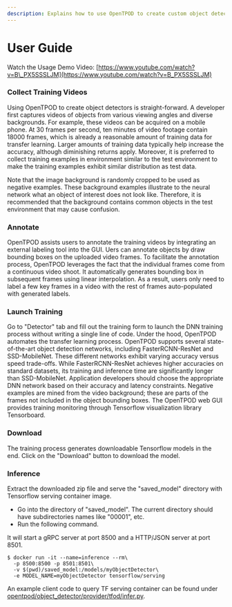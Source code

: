 ```yaml
---
description: Explains how to use OpenTPOD to create custom object detectors.
---
```


# User Guide

Watch the Usage Demo Video: [https://www.youtube.com/watch?v=B\_PX5SSSLJM](https://www.youtube.com/watch?v=B_PX5SSSLJM)

### Collect Training Videos

Using OpenTPOD to create object detectors is straight-forward. A developer first captures videos of objects from various viewing angles and diverse backgrounds. For example, these videos can be acquired on a mobile phone. At 30 frames per second, ten minutes of video footage contain 18000 frames, which is already a reasonable amount of training data for transfer learning. Larger amounts of training data typically help increase the accuracy, although diminishing returns apply. Moreover, it is preferred to collect training examples in environment similar to the test environment to make the training examples exhibit similar distribution as test data. 

Note that the image background is randomly cropped to be used as negative examples. These background examples illustrate to the neural network what an object of interest does not look like. Therefore, it is recommended that the background contains common objects in the test environment that may cause confusion.

### Annotate

OpenTPOD assists users to annotate the training videos by integrating an external labeling tool into the GUI. Uers can annotate objects by draw bounding boxes on the uploaded video frames. To facilitate the annotation process, OpenTPOD leverages the fact that the individual frames come from a continuous video shoot. It automatically generates bounding box in subsequent frames using linear interpolation. As a result, users only need to label a few key frames in a video with the rest of frames auto-populated with generated labels. 

### Launch Training

Go to "Detector" tab and fill out the training form to launch the DNN training
process without writing a single line of code. Under the hood, OpenTPOD
automates the transfer learning process. OpenTPOD supports several
state-of-the-art object detection networks, including FasterRCNN-ResNet and
SSD-MobileNet. These different networks exhibit varying accuracy versus speed
trade-offs. While FasterRCNN-ResNet achieves higher accuracies on standard
datasets, its training and inference time are significantly longer than
SSD-MobileNet. Application developers should choose the appropriate DNN network
based on their accuracy and latency constraints. Negative examples are mined
from the video background; these are parts of the frames not included in the
object bounding boxes. The OpenTPOD web GUI provides training monitoring through
Tensorflow visualization library Tensorboard.

### Download

The training process generates downloadable Tensorflow models in the end. Click on the "Download" button to download the model.

### Inference

Extract the downloaded zip file and serve the "saved\_model" directory with Tensorflow serving container image. 

* Go into the directory of "saved\_model". The current directory should have subdirectories names like "00001", etc.
* Run the following command.

It will start a gRPC server at port 8500 and a HTTP/JSON server at port 8501.

```
$ docker run -it --name=inference --rm\
  -p 8500:8500 -p 8501:8501\
  -v $(pwd)/saved_model:/models/myObjectDetector\
  -e MODEL_NAME=myObjectDetector tensorflow/serving
```

An example client code to query TF serving container can be found under [opentpod/object\_detector/provider/tfod/infer.py](https://github.com/junjuew/OpenTPOD/blob/master/opentpod/object_detector/provider/tfod/infer.py).

